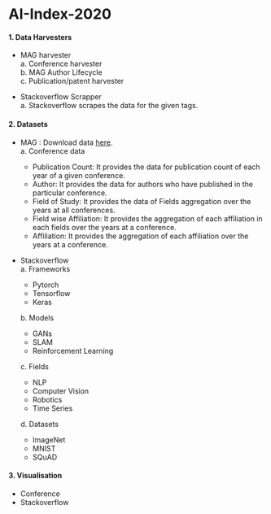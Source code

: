 # AI-Index-2020

#### 1. Data Harvesters
- MAG harvester<br>
  a. Conference harvester<br>
  b. MAG Author Lifecycle<br>
  c. Publication/patent harvester<br>
  
- Stackoverflow Scrapper<br>
  a. Stackoverflow scrapes the data for the given tags.<br>
  
#### 2. Datasets
- MAG : Download data <a href="https://drive.google.com/drive/folders/1bxkBU_eGI_ZJ4AAmyVh12PRYSKxr4xc2?usp=sharing">here</a>.<br>
  a. Conference data <br>
    * Publication Count: It provides the data for publication count of each year of a given conference.<br>
    * Author: It provides the data for authors who have published in the particular conference.<br>
    * Field of Study: It provides the data of Fields aggregation over the years at all conferences.<br>
    * Field wise Affiliation: It provides the aggregation of each affiliation in each fields over the years at a conference.<br>
    * Affiliation: It provides the aggregation of each affiliation over the years at a conference.<br>
    
- Stackoverflow<br>
	a. Frameworks<br>
	* Pytorch<br>
	* Tensorflow<br>
	* Keras<br>
	
	b. Models<br>
	* GANs<br>
	* SLAM<br>
	* Reinforcement Learning<br>

	c. Fields<br>
	* NLP<br>
	* Computer Vision<br>
	* Robotics<br>
	* Time Series<br>

	d. Datasets<br>
	* ImageNet<br>
	* MNIST<br>
	* SQuAD<br>

	
	
#### 3. Visualisation

- Conference
- Stackoverflow
